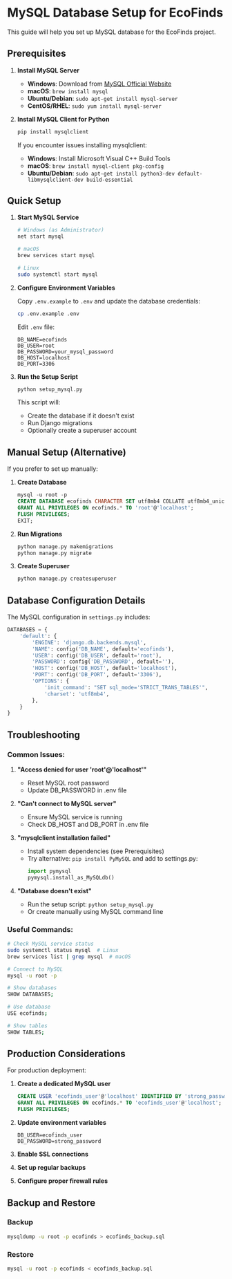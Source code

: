 # MySQL Database Setup for EcoFinds

This guide will help you set up MySQL database for the EcoFinds project.

## Prerequisites

1. **Install MySQL Server**
   - **Windows**: Download from [MySQL Official Website](https://dev.mysql.com/downloads/mysql/)
   - **macOS**: `brew install mysql`
   - **Ubuntu/Debian**: `sudo apt-get install mysql-server`
   - **CentOS/RHEL**: `sudo yum install mysql-server`

2. **Install MySQL Client for Python**
   ```bash
   pip install mysqlclient
   ```
   
   If you encounter issues installing mysqlclient:
   - **Windows**: Install Microsoft Visual C++ Build Tools
   - **macOS**: `brew install mysql-client pkg-config`
   - **Ubuntu/Debian**: `sudo apt-get install python3-dev default-libmysqlclient-dev build-essential`

## Quick Setup

1. **Start MySQL Service**
   ```bash
   # Windows (as Administrator)
   net start mysql
   
   # macOS
   brew services start mysql
   
   # Linux
   sudo systemctl start mysql
   ```

2. **Configure Environment Variables**
   
   Copy `.env.example` to `.env` and update the database credentials:
   ```bash
   cp .env.example .env
   ```
   
   Edit `.env` file:
   ```env
   DB_NAME=ecofinds
   DB_USER=root
   DB_PASSWORD=your_mysql_password
   DB_HOST=localhost
   DB_PORT=3306
   ```

3. **Run the Setup Script**
   ```bash
   python setup_mysql.py
   ```
   
   This script will:
   - Create the database if it doesn't exist
   - Run Django migrations
   - Optionally create a superuser account

## Manual Setup (Alternative)

If you prefer to set up manually:

1. **Create Database**
   ```sql
   mysql -u root -p
   CREATE DATABASE ecofinds CHARACTER SET utf8mb4 COLLATE utf8mb4_unicode_ci;
   GRANT ALL PRIVILEGES ON ecofinds.* TO 'root'@'localhost';
   FLUSH PRIVILEGES;
   EXIT;
   ```

2. **Run Migrations**
   ```bash
   python manage.py makemigrations
   python manage.py migrate
   ```

3. **Create Superuser**
   ```bash
   python manage.py createsuperuser
   ```

## Database Configuration Details

The MySQL configuration in `settings.py` includes:

```python
DATABASES = {
    'default': {
        'ENGINE': 'django.db.backends.mysql',
        'NAME': config('DB_NAME', default='ecofinds'),
        'USER': config('DB_USER', default='root'),
        'PASSWORD': config('DB_PASSWORD', default=''),
        'HOST': config('DB_HOST', default='localhost'),
        'PORT': config('DB_PORT', default='3306'),
        'OPTIONS': {
            'init_command': "SET sql_mode='STRICT_TRANS_TABLES'",
            'charset': 'utf8mb4',
        },
    }
}
```

## Troubleshooting

### Common Issues:

1. **"Access denied for user 'root'@'localhost'"**
   - Reset MySQL root password
   - Update DB_PASSWORD in .env file

2. **"Can't connect to MySQL server"**
   - Ensure MySQL service is running
   - Check DB_HOST and DB_PORT in .env file

3. **"mysqlclient installation failed"**
   - Install system dependencies (see Prerequisites)
   - Try alternative: `pip install PyMySQL` and add to settings.py:
     ```python
     import pymysql
     pymysql.install_as_MySQLdb()
     ```

4. **"Database doesn't exist"**
   - Run the setup script: `python setup_mysql.py`
   - Or create manually using MySQL command line

### Useful Commands:

```bash
# Check MySQL service status
sudo systemctl status mysql  # Linux
brew services list | grep mysql  # macOS

# Connect to MySQL
mysql -u root -p

# Show databases
SHOW DATABASES;

# Use database
USE ecofinds;

# Show tables
SHOW TABLES;
```

## Production Considerations

For production deployment:

1. **Create a dedicated MySQL user**
   ```sql
   CREATE USER 'ecofinds_user'@'localhost' IDENTIFIED BY 'strong_password';
   GRANT ALL PRIVILEGES ON ecofinds.* TO 'ecofinds_user'@'localhost';
   FLUSH PRIVILEGES;
   ```

2. **Update environment variables**
   ```env
   DB_USER=ecofinds_user
   DB_PASSWORD=strong_password
   ```

3. **Enable SSL connections**
4. **Set up regular backups**
5. **Configure proper firewall rules**

## Backup and Restore

### Backup
```bash
mysqldump -u root -p ecofinds > ecofinds_backup.sql
```

### Restore
```bash
mysql -u root -p ecofinds < ecofinds_backup.sql
```